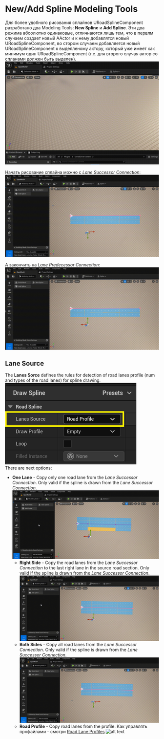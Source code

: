 # New/Add Spline Modeling Tools
Для более удобного рисования сплайнов URoadSplineComponent разработано два Modeling Tools: **New Spline** и **Add Spline**. Эти два режима абсолютно одинаковые, отличнаются лишь тем, что в первлм случаем создает  новый AActor и к нему добавлятся новый URoadSplineComponent, во стором случаем добавляется новый URoadSplineComponent к выделленому актору, который уже имеет как минимум один URoadSplineComponent (т.е. для второго случая актор со спланами должен быть выделен).
![alt text](img/draw-spline.gif "Drawing Spline")  

Начать рисование сплайна можно с *Lane Successor Connection*:  
![alt text](img/draw-from-successor.gif)  

А закончить на *Lane Predecessor Connection*:  
![alt text](img/draw-to-predecessor.gif)  

## Lane Source
The **Lanes Sorce** defines the rules for detection of road lanes profile (num and types of the road lanes) for spline drawing.  
![alt text](img/draw-spline-source.png)  
There are next options:
  - **One Lane** - Copy only one road lane from the *Lane Successor Connection*. Only valid if the spline is drawn from the *Lane Successor Connection*.
    ![alt text](img/lane-source-one-lane.gif)  
	- **Right Side** - Copy the road lanes from the *Lane Successor Connection* to the last right lane in the source road section. Only valid if the spline is drawn from  the *Lane Successor Connection*.
    ![alt text](img/lane-source-right-side.gif)  
	- **Both Sides** -  Copy all road lanes from the *Lane Successor Connection*. Only valid if the spline is drawn from  the *Lane Successor Connection*. 
    ![alt text](img/lane-source-both-sides.gif)  
	- **Road Profile** - Copy road lanes from the profile. Как управлять профайлами - смотри [Road Lane Profiles](Presets.md#road-lanes-profiles)
    ![alt text](img/lane-source-road-profile.gif)  
